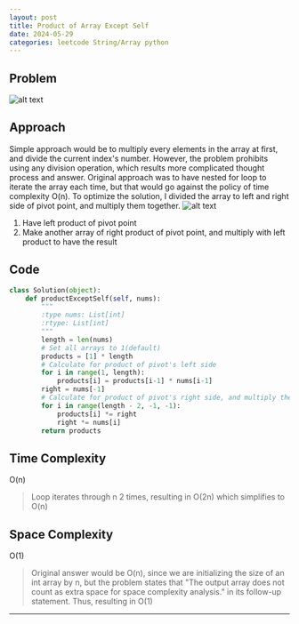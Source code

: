 ```yaml
---
layout: post
title: Product of Array Except Self 
date: 2024-05-29
categories: leetcode String/Array python
---
```


## Problem
![alt text](/blog/public/img/ProductArrayExceptSelf.png)

## Approach
Simple approach would be to multiply every elements in the array at first, and divide the current index's number. However, the problem prohibits using any division operation, which results more complicated thought process and answer. Original approach was to have nested for loop to iterate the array each time, but that would go against the policy of time complexity O(n). To optimize the solution, I divided the array to left and right side of pivot point, and multiply them together.
![alt text](/blog/public/img/ProductArrayExceptSelfImage.png)
1. Have left product of pivot point
2. Make another array of right product of pivot point, and multiply with left product to have the result
## Code
```python
class Solution(object):
    def productExceptSelf(self, nums):
        """
        :type nums: List[int]
        :rtype: List[int]
        """
        length = len(nums)
        # Set all arrays to 1(default)
        products = [1] * length
        # Calculate for product of pivot's left side
        for i in range(1, length):
            products[i] = products[i-1] * nums[i-1]
        right = nums[-1]
        # Calculate for product of pivot's right side, and multiply them into product of left pivot
        for i in range(length - 2, -1, -1):
            products[i] *= right
            right *= nums[i]
        return products    
```

## Time Complexity
O(n)
> Loop iterates through n 2 times, resulting in O(2n) which simplifies to O(n)

## Space Complexity
O(1)
> Original answer would be O(n), since we are initializing the size of an int array by n, but the problem states that "The output array does not count as extra space for space complexity analysis." in its follow-up statement. Thus, resulting in O(1)

---